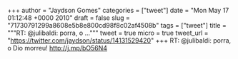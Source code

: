
+++
author = "Jaydson Gomes"
categories = ["tweet"]
date = "Mon May 17 01:12:48 +0000 2010"
draft = false
slug = "71730791299a8608e5b8e800cd98f8c02af4508b"
tags = ["tweet"]
title = """RT: @julibaldi: porra, o ..."""
tweet = true
micro = true
tweet_url = "https://twitter.com/jaydson/status/14131529420"
+++
RT: @julibaldi: porra, o Dio morreu! http://j.mp/bO56N4
